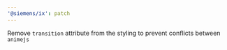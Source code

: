 ```yaml
---
'@siemens/ix': patch
---
```


Remove `transition` attribute from the styling to prevent conflicts between `animejs`
